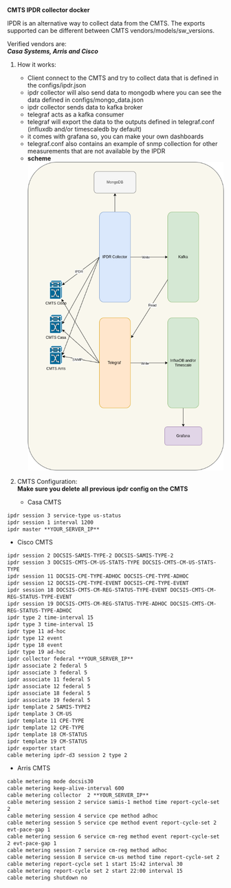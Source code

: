 **CMTS IPDR collector docker**

IPDR is an alternative way to collect data from the CMTS. The exports supported can be different between CMTS vendors/models/sw_versions.

Verified vendors are:<br>
***Casa Systems, Arris and Cisco***

1. How it works:
   - Client connect to the CMTS and try to collect data that is defined in the configs/ipdr.json
   - ipdr collector will also send data to mongodb where you can see the data defined in configs/mongo_data.json
   - ipdr collector sends data to kafka broker
   - telegraf acts as a kafka consumer
   - telegraf will export the data to the outputs defined in telegraf.conf (influxdb and/or timescaledb by default)
   - it comes with grafana so, you can make your own dashboards
   - telegraf.conf also contains an example of snmp collection for other measurements that are not available by the IPDR
   - **scheme**<br>
![Screenshot of a comment on a GitHub issue showing an image, added in the Markdown, of an Octocat smiling and raising a tentacle.](/assets/images/ipdr-docker-scheme.png)    

2. CMTS Configuration:<br>
**Make sure you delete all previous ipdr config on the CMTS**

   - Casa CMTS
```
ipdr session 3 service-type us-status
ipdr session 1 interval 1200
ipdr master **YOUR_SERVER_IP**
```
   - Cisco CMTS
```
ipdr session 2 DOCSIS-SAMIS-TYPE-2 DOCSIS-SAMIS-TYPE-2
ipdr session 3 DOCSIS-CMTS-CM-US-STATS-TYPE DOCSIS-CMTS-CM-US-STATS-TYPE
ipdr session 11 DOCSIS-CPE-TYPE-ADHOC DOCSIS-CPE-TYPE-ADHOC
ipdr session 12 DOCSIS-CPE-TYPE-EVENT DOCSIS-CPE-TYPE-EVENT
ipdr session 18 DOCSIS-CMTS-CM-REG-STATUS-TYPE-EVENT DOCSIS-CMTS-CM-REG-STATUS-TYPE-EVENT
ipdr session 19 DOCSIS-CMTS-CM-REG-STATUS-TYPE-ADHOC DOCSIS-CMTS-CM-REG-STATUS-TYPE-ADHOC
ipdr type 2 time-interval 15
ipdr type 3 time-interval 15
ipdr type 11 ad-hoc
ipdr type 12 event
ipdr type 18 event
ipdr type 19 ad-hoc
ipdr collector federal **YOUR_SERVER_IP**
ipdr associate 2 federal 5
ipdr associate 3 federal 5
ipdr associate 11 federal 5
ipdr associate 12 federal 5
ipdr associate 18 federal 5
ipdr associate 19 federal 5
ipdr template 2 SAMIS-TYPE2
ipdr template 3 CM-US
ipdr template 11 CPE-TYPE
ipdr template 12 CPE-TYPE
ipdr template 18 CM-STATUS
ipdr template 19 CM-STATUS
ipdr exporter start
cable metering ipdr-d3 session 2 type 2
```
   - Arris CMTS
```
cable metering mode docsis30
cable metering keep-alive-interval 600
cable metering collector  2 **YOUR_SERVER_IP**
cable metering session 2 service samis-1 method time report-cycle-set 2
cable metering session 4 service cpe method adhoc
cable metering session 5 service cpe method event report-cycle-set 2 evt-pace-gap 1
cable metering session 6 service cm-reg method event report-cycle-set 2 evt-pace-gap 1
cable metering session 7 service cm-reg method adhoc
cable metering session 8 service cm-us method time report-cycle-set 2
cable metering report-cycle set 1 start 15:42 interval 30
cable metering report-cycle set 2 start 22:00 interval 15
cable metering shutdown no
```